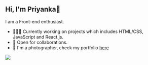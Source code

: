 ## Hi, I'm Priyanka👋 
I am a Front-end enthusiast. 
- 👨🏽‍💻 Currently working on projects which includes HTML/CSS, JavaScript and React.js.
- 🤝 Open for collaborations.
- 👋 I'm a photographer, check my portfolio [here](https://www.instagram.com/_priyanka.24/)
<img src="https://camo.githubusercontent.com/13760281cd2f5a496666d21bf374ede0e79c6429174c8bc8487e7670a7213ae6/68747470733a2f2f6769746875622d726561646d652d73747265616b2d73746174732e6865726f6b756170702e636f6d3f757365723d70723274696b31267468656d653d6461726b26686964655f626f726465723d74727565">

